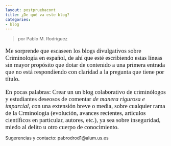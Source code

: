 ```yaml
---
layout: postpruebacont
title: ¿De qué va este blog?
categories:
- blog
---
```

> por Pablo M. Rodríguez

<font face="Times New Roman" style="font-size:19px"> 
<p>Me sorprende que escaseen los blogs divulgativos sobre Criminología en español, de ahí que esté escribiendo estas líneas sin mayor propósito que dotar de contenido a una primera entrada que no está respondiendo con claridad a la pregunta que tiene por título.</p></font>

<font face="Times New Roman" style="font-size:19px"> <p>En pocas palabras: Crear un un blog colaborativo de criminólogos y estudiantes deseosos de comentar *de manera rigurosa e imparcial*, con una extensión breve o media, sobre cualquier rama de la Crminología (evolución, avances recientes, artículos científicos en particular, autores, etc.), ya sea sobre inseguridad, miedo al delito u otro cuerpo de conocimiento.</p></font>

<p>Sugerencias y contacto: pabrodrod1@alum.us.es</p>

